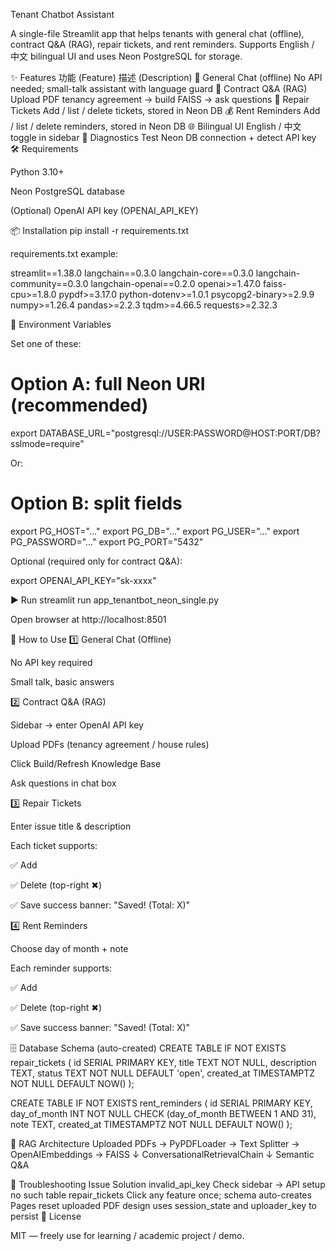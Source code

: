 Tenant Chatbot Assistant

A single-file Streamlit app that helps tenants with general chat (offline), contract Q&A (RAG), repair tickets, and rent reminders.
Supports English / 中文 bilingual UI and uses Neon PostgreSQL for storage.

✨ Features
功能 (Feature)	描述 (Description)
💬 General Chat (offline)	No API needed; small-talk assistant with language guard
📄 Contract Q&A (RAG)	Upload PDF tenancy agreement → build FAISS → ask questions
🧰 Repair Tickets	Add / list / delete tickets, stored in Neon DB
💰 Rent Reminders	Add / list / delete reminders, stored in Neon DB
🌐 Bilingual UI	English / 中文 toggle in sidebar
🔧 Diagnostics	Test Neon DB connection + detect API key
🛠 Requirements

Python 3.10+

Neon PostgreSQL database

(Optional) OpenAI API key (OPENAI_API_KEY)

📦 Installation
pip install -r requirements.txt


requirements.txt example:

streamlit==1.38.0
langchain==0.3.0
langchain-core==0.3.0
langchain-community==0.3.0
langchain-openai==0.2.0
openai>=1.47.0
faiss-cpu>=1.8.0
pypdf>=3.17.0
python-dotenv>=1.0.1
psycopg2-binary>=2.9.9
numpy>=1.26.4
pandas>=2.2.3
tqdm>=4.66.5
requests>=2.32.3

🔐 Environment Variables

Set one of these:

# Option A: full Neon URI (recommended)
export DATABASE_URL="postgresql://USER:PASSWORD@HOST:PORT/DB?sslmode=require"


Or:

# Option B: split fields
export PG_HOST="..."
export PG_DB="..."
export PG_USER="..."
export PG_PASSWORD="..."
export PG_PORT="5432"


Optional (required only for contract Q&A):

export OPENAI_API_KEY="sk-xxxx"

▶️ Run
streamlit run app_tenantbot_neon_single.py


Open browser at http://localhost:8501

🚀 How to Use
1️⃣ General Chat (Offline)

No API key required

Small talk, basic answers

2️⃣ Contract Q&A (RAG)

Sidebar → enter OpenAI API key

Upload PDFs (tenancy agreement / house rules)

Click Build/Refresh Knowledge Base

Ask questions in chat box

3️⃣ Repair Tickets

Enter issue title & description

Each ticket supports:

✅ Add

✅ Delete (top-right ✖)

✅ Save success banner: "Saved! (Total: X)"

4️⃣ Rent Reminders

Choose day of month + note

Each reminder supports:

✅ Add

✅ Delete (top-right ✖)

✅ Save success banner: "Saved! (Total: X)"

🗄 Database Schema (auto-created)
CREATE TABLE IF NOT EXISTS repair_tickets (
  id SERIAL PRIMARY KEY,
  title TEXT NOT NULL,
  description TEXT,
  status TEXT NOT NULL DEFAULT 'open',
  created_at TIMESTAMPTZ NOT NULL DEFAULT NOW()
);

CREATE TABLE IF NOT EXISTS rent_reminders (
  id SERIAL PRIMARY KEY,
  day_of_month INT NOT NULL CHECK (day_of_month BETWEEN 1 AND 31),
  note TEXT,
  created_at TIMESTAMPTZ NOT NULL DEFAULT NOW()
);

🧠 RAG Architecture
Uploaded PDFs → PyPDFLoader → Text Splitter → OpenAIEmbeddings → FAISS
                                 ↓
                           ConversationalRetrievalChain
                                 ↓
                            Semantic Q&A

🧰 Troubleshooting
Issue	Solution
invalid_api_key	Check sidebar → API setup
no such table repair_tickets	Click any feature once; schema auto-creates
Pages reset uploaded PDF	design uses session_state and uploader_key to persist
📄 License

MIT — freely use for learning / academic project / demo.
